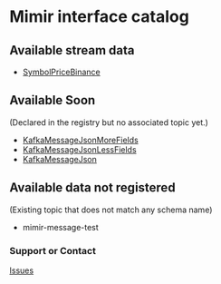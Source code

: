 # Mimir interface catalog

## Available stream data

- [SymbolPriceBinance](schemas/SymbolPriceBinance.html)


## Available Soon
(Declared in the registry but no associated topic yet.)

- [KafkaMessageJsonMoreFields](schemas/KafkaMessageJsonMoreFields.html)
- [KafkaMessageJsonLessFields](schemas/KafkaMessageJsonLessFields.html)
- [KafkaMessageJson](schemas/KafkaMessageJson.html)


## Available data not registered
(Existing topic that does not match any schema name)

- mimir-message-test


### Support or Contact

[Issues](https://github.com/indyMccarthy/Mimir-interface-doc/issues)

